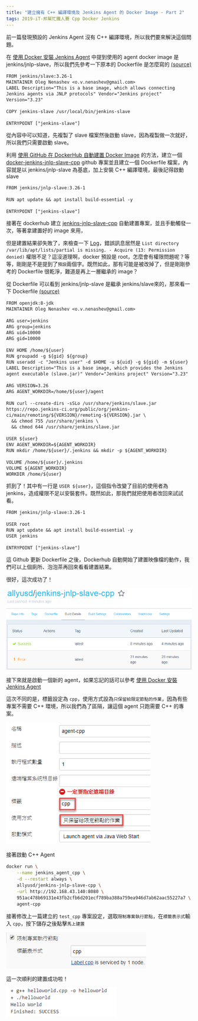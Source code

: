 ```yaml
---
title: "建立擁有 C++ 編譯環境及 Jenkins Agent 的 Docker Image - Part 2"
tags: 2019-iT-邦幫忙鐵人賽 Cpp Docker Jenkins
---
```


前一篇發現預設的 Jenkins Agent 沒有 C++ 編譯環境，所以我們要來解決這個問題。

在 [使用 Docker 安裝 Jenkins Agent](https://twblog.hongjianching.com/2018/10/10/install-jenkins-agent-with-docker/) 中提到使用的 agent docker image 是 jenkins/jnlp-slave，所以我們先參考一下原本的 Dockerfile 是怎麼寫的 [(source)](https://github.com/jenkinsci/docker-jnlp-slave/blob/3.26-1/Dockerfile)

```
FROM jenkins/slave:3.26-1
MAINTAINER Oleg Nenashev <o.v.nenashev@gmail.com>
LABEL Description="This is a base image, which allows connecting Jenkins agents via JNLP protocols" Vendor="Jenkins project" Version="3.23"

COPY jenkins-slave /usr/local/bin/jenkins-slave

ENTRYPOINT ["jenkins-slave"]
```
從內容中可以知道，先複製了 slave 檔案然後啟動 slave，因為複製做一次就好，所以我們只需要啟動 slave。

利用 [使用 GitHub 在 DockerHub 自動建置 Docker Image](https://twblog.hongjianching.com/2018/10/08/create-dockerhub-automated-build/) 的方法，建立一個 [docker-jenkins-jnlp-slave-cpp](https://github.com/allyusd/docker-jenkins-jnlp-slave-cpp) github 專案並且建立一個 Dockerfile 檔案，內容就是以 jenkins/jnlp-slave 為基底，加上安裝 C++ 編譯環境，最後記得啟動 slave

```
FROM jenkins/jnlp-slave:3.26-1

RUN apt update && apt install build-essential -y

ENTRYPOINT ["jenkins-slave"]
```

接著在 dockerhub 建立 [jenkins-jnlp-slave-cpp](https://hub.docker.com/r/allyusd/jenkins-jnlp-slave-cpp/) 自動建置專案，並且手動觸發一次，等著拿建置好的 image 來用，

但是建置結果卻失敗了，來檢查一下 [Log](https://hub.docker.com/r/allyusd/jenkins-jnlp-slave-cpp/builds/baavigxpyfscewc3e63nbvh/)，錯誤訊息居然是 `List directory /var/lib/apt/lists/partial is missing. - Acquire (13: Permission denied)`
權限不足？這沒道理啊，docker 預設是 root，怎麼會有權限問題呢？等等，剛剛是不是提到了`預設`兩個字。既然如此，那有可能是被改掉了，但是剛剛參考的 Dockerfile 很乾淨，難道是再上一層繼承的 image？

從 Dockerfile 可以看到 jenkins/jnlp-slave 是繼承 jenkins/slave來的，那來看一下 Dockerfile [(source)](https://github.com/jenkinsci/docker-slave/blob/3.26-1/Dockerfile)

```
FROM openjdk:8-jdk
MAINTAINER Oleg Nenashev <o.v.nenashev@gmail.com>

ARG user=jenkins
ARG group=jenkins
ARG uid=10000
ARG gid=10000

ENV HOME /home/${user}
RUN groupadd -g ${gid} ${group}
RUN useradd -c "Jenkins user" -d $HOME -u ${uid} -g ${gid} -m ${user}
LABEL Description="This is a base image, which provides the Jenkins agent executable (slave.jar)" Vendor="Jenkins project" Version="3.23"

ARG VERSION=3.26
ARG AGENT_WORKDIR=/home/${user}/agent

RUN curl --create-dirs -sSLo /usr/share/jenkins/slave.jar https://repo.jenkins-ci.org/public/org/jenkins-ci/main/remoting/${VERSION}/remoting-${VERSION}.jar \
  && chmod 755 /usr/share/jenkins \
  && chmod 644 /usr/share/jenkins/slave.jar

USER ${user}
ENV AGENT_WORKDIR=${AGENT_WORKDIR}
RUN mkdir /home/${user}/.jenkins && mkdir -p ${AGENT_WORKDIR}

VOLUME /home/${user}/.jenkins
VOLUME ${AGENT_WORKDIR}
WORKDIR /home/${user}
```

抓到了！其中有一行是 `USER ${user}`，這個指令改變了目前的使用者為 jenkins，造成權限不足以安裝套件。既然如此，那我們就把使用者改回來試試看。

```
FROM jenkins/jnlp-slave:3.26-1

USER root
RUN apt update && apt install build-essential -y
USER jenkins

ENTRYPOINT ["jenkins-slave"]
```

這 Github 更新 Dockerfile 之後，Dockerhub 自動開始了建置映像檔的動作，我們可以上個廁所、泡泡茶再回來看看建置結果。

很好，這次成功了！

![](/assets/images/2018-10-13-create-cpp-compiler-with-jenkins-agent-docker-image-part-2/2018-10-13_21-07-50.png)

接下來就是啟動一個新的 agent，如果忘記的話可以參考 [使用 Docker 安裝 Jenkins Agent](https://twblog.hongjianching.com/2018/10/10/install-jenkins-agent-with-docker/)

這次不同的是，標籤設定為 `cpp`，使用方式設為`只保留給限定節點的作業`，因為有些專案不需要 C++ 環境，所以我們為了區隔，讓這個 agent 只跑需要 C++ 的專案。

![](/assets/images/2018-10-13-create-cpp-compiler-with-jenkins-agent-docker-image-part-2/2018-10-13_21-10-33.png)

接著啟動 C++ Agent

```bash
docker run \
    --name jenkins_agent_cpp \
    -d --restart always \
    allyusd/jenkins-jnlp-slave-cpp \
    -url http://192.168.43.140:8080 \
    951ac478b69131e43fb2cfb6d201ecf789ba388a759ea946d7ab62aac55227a7 \
    agent-cpp
```

接著修改上一篇建立的 `test_cpp` 專案設定，選取`限制專案執行節點`，在`標籤表示式`輸入 `cpp`，按下儲存之後點擊`馬上建置`

![](/assets/images/2018-10-13-create-cpp-compiler-with-jenkins-agent-docker-image-part-2/2018-10-13_22-28-48.png)

這一次順利的建置成功啦！

![](/assets/images/2018-10-13-create-cpp-compiler-with-jenkins-agent-docker-image-part-2/2018-10-13_22-31-40.png)
